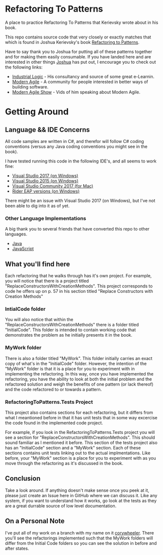 # Refactoring To Patterns
A place to practice Refactoring To Patterns that Kerievsky wrote about in his book.

This repo contains source code that very closely or exactly matches that which is found in Joshua Kerievsky's book [Refactoring to Patterns](https://www.amazon.com/Refactoring-Patterns-Joshua-Kerievsky/dp/0321213351).

Have to say thank you to Joshua for putting all of these patterns together and for making them easily consumable. If you have landed here and are interested in other things [Joshua](https://www.industriallogic.com/people/joshua) has put out, I encourage you to check out the following links:

* [Industrial Logic](https://www.industriallogic.com/) - His consultancy and source of some great e-Learnin.
* [Modern Agile](http://modernagile.org/) - A community for people interested in better ways of building software.
* [Modern Agile Show](https://www.youtube.com/channel/UCMwCSEyUk59V8IQADpdn5PA) - Vids of him speaking about Modern Agile.

# Getting Around

## Language && IDE Concerns
All code samples are written in C#, and therefor will follow C# coding conventions (versus any Java coding conventions you might see in the book).

I have tested running this code in the following IDE's, and all seems to work fine:
* [Visual Studio 2017 (on Windows)](https://visualstudio.microsoft.com/downloads/?utm_medium=microsoft&utm_source=docs.microsoft.com&utm_campaign=button+cta&utm_content=download+vs2017)
* [Visual Studio 2015 (on Windows)](https://www.visualstudio.com/vs/older-downloads/)
* [Visual Studio Community 2017 (for Mac)](https://www.visualstudio.com/vs/visual-studio-mac/)
* [Rider EAP versions (on Windows)](https://www.jetbrains.com/rider/)

There might be an issue with Visual Studio 2017 (on Windows), but I've not been able to dig into it as of yet.

### Other Language Implementations

A big thank you to several friends that have converted this repo to other languages.

* [Java](https://github.com/dillius/RefactoringToPatternsJava)
* [JavaScript](https://github.com/TonyAshworth/patterns-workgroup)

## What you'll find here
Each refactoring that he walks through has it's own project. For example, you will notice that there is a project titled "ReplaceConstructorsWithCreationMethods". This project corresponds to code he offers up on p. 57 in his section titled "Replace Constructors with Creation Methods"

### IntialCode folder
You will also notice that within the "ReplaceConstructorsWithCreationMethods" there is a folder titled "InitialCode". This folder is intended to contain working code that demonstrates the problem as he initially presents it in the book.

### MyWork folder
There is also a folder titled "MyWork". This folder initially carries an exact copy of what's in the "InitialCode" folder. However, the intention of the "MyWork" folder is that it is a place for you to experiment with in implementing the refactoring. In this way, once you have implemented the refactoring, you have the ability to look at both the initial problem and the refactored solution and weigh the benefits of one pattern (or lack thereof) and the code refactored to or towards a pattern.

### RefactoringToPatterns.Tests Project

This project also contains sections for each refactoring, but it differs from what I meantioned before in that it has unit tests that in
some way excercise the code found in the implemented code project.

For example, if you look in the RefactoringToPatterns.Tests project you will see a section for "ReplaceConstructorsWithCreationMethods". This should sound familiar as I mentioned it before. This section of the tests project also has an "InitialCode" section and a "MyWork" section. Each of these sections contains unit tests linking out to the actual implmentations. Like before, your "MyWork" section is a place for you to experiment with as you move through the refactoring as it's discussed in the book.

## Conclusion

Take a look around. If anything doesn't make sense once you peek at it, please just create an Issue here in GitHub where we
can discuss it. Like any system, if you want to understand how it works, go look at the tests as they are a great durrable source of low level documentation.

## On a Personal Note

I've put all of my work on a branch with my name on it [corywheeler](https://github.com/corywheeler/refactoringtopatterns/tree/corywheeler). There you'll see the refactorings implemented such that the MyWork folders will differ from the Initial Code folders so you can see the solution in before and after states.
